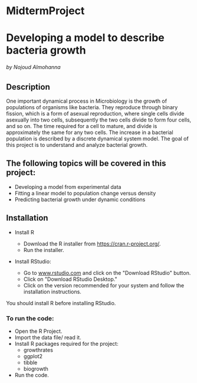 # MidtermProject

# Developing a model to describe bacteria growth
###### by Nojoud Almohanna

## Description

One important dynamical process in Microbiology is the growth of populations of organisms like bacteria. They reproduce through binary fission, which is a form of asexual reproduction, where single cells divide asexually into two cells, subsequently the two cells divide to form four cells, and so on. The time required for a cell to mature, and divide is approximately the same for any two cells. The increase in a bacterial population is described by a discrete dynamical system model. The goal of this project is to understand and analyze bacterial growth.

## The following topics will be covered in this project:

- Developing a model from experimental data
- Fitting a linear model to population change versus density
- Predicting bacterial growth under dynamic conditions


## Installation

- Install R
  + Download the R installer from <https://cran.r-project.org/>.
  + Run the installer.

- Install RStudio: 
  + Go to www.rstudio.com and click on the "Download RStudio" button.
  + Click on "Download RStudio Desktop."
  + Click on the version recommended for your system and follow the installation instructions.

You should install R before installing RStudio.

### To run the code:

-	Open the R Project.
-	Import the data file/ read it.
- Install R packages required for the project:
  + growthrates
  + ggplot2
  + tibble
  + biogrowth
- Run the code.

